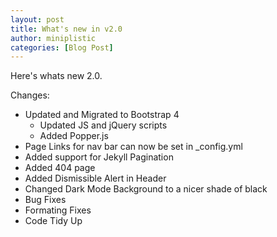 ```yaml
---
layout: post
title: What's new in v2.0 
author: miniplistic
categories: [Blog Post]
---
```

Here's whats new 2.0.

Changes: 
- Updated and Migrated to Bootstrap 4
	- Updated JS and jQuery scripts
	- Added Popper.js 
- Page Links for nav bar can now be set in _config.yml
- Added support for Jekyll Pagination 
- Added 404 page
- Added Dismissible Alert in Header 
- Changed Dark Mode Background to a nicer shade of black
- Bug Fixes
- Formating Fixes
- Code Tidy Up
